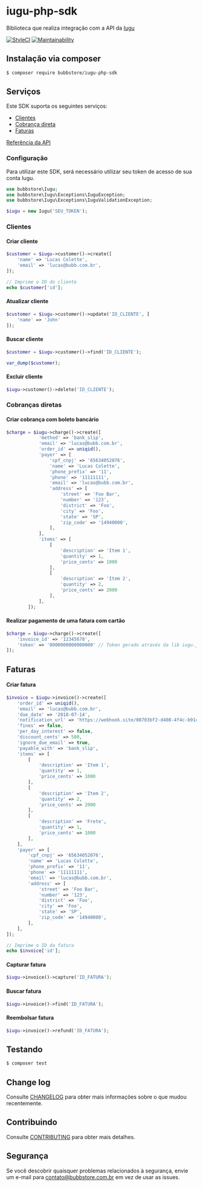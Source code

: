 # iugu-php-sdk

Biblioteca que realiza integração com a API da [Iugu](http://www.iugu.com)

[![StyleCI](https://styleci.io/repos/140902040/shield?branch=master)](https://styleci.io/repos/140902040)
[![Maintainability](https://api.codeclimate.com/v1/badges/d4e66f98ad0539e0b65d/maintainability)](https://codeclimate.com/github/bubbstore/iugu-php-sdk/maintainability)

## Instalação via composer

```bash
$ composer require bubbstore/iugu-php-sdk
```

## Serviços

Este SDK suporta os seguintes serviços:

- [Clientes](https://dev.iugu.com/reference#testinput-2)
- [Cobrança direta](https://dev.iugu.com/reference#cobranca-direta)
- [Faturas](https://dev.iugu.com/reference#criar-fatura)

[Referência da API](https://dev.iugu.com/reference)

### Configuração

Para utilizar este SDK, será necessário utilizar seu token de acesso de sua conta Iugu.

```php
use bubbstore\Iugu;
use bubbstore\Iugu\Exceptions\IuguException;
use bubbstore\Iugu\Exceptions\IuguValidationException;

$iugu = new Iugu('SEU_TOKEN');
```

### Clientes

#### Criar cliente

```php
$customer = $iugu->customer()->create([
    'name' => 'Lucas Colette',
    'email' => 'lucas@bubb.com.br',
]);

// Imprime o ID do cliente
echo $customer['id'];
```

#### Atualizar cliente

```php
$customer = $iugu->customer()->update('ID_CLIENTE', [
    'name' => 'John'
]);
```

#### Buscar cliente

```php
$customer = $iugu->customer()->find('ID_CLIENTE');

var_dump($customer);
```

#### Excluir cliente

```php
$iugu->customer()->delete('ID_CLIENTE');
```

### Cobranças diretas

#### Criar cobrança com boleto bancário

```php
$charge = $iugu->charge()->create([
            'method' => 'bank_slip',
            'email' => 'lucas@bubb.com.br',
            'order_id' => uniqid(),
            'payer' => [
                'cpf_cnpj' => '65634052076',
                'name' => 'Lucas Colette',
                'phone_prefix' => '11',
                'phone' => '11111111',
                'email' => 'lucas@bubb.com.br',
                'address' => [
                    'street' => 'Foo Bar',
                    'number' => '123',
                    'district' => 'Foo',
                    'city' => 'Foo',
                    'state' => 'SP',
                    'zip_code' => '14940000',
                ],
            ],
            'items' => [
                [
                    'description' => 'Item 1',
                    'quantity' => 1,
                    'price_cents' => 1000
                ],
                [
                    'description' => 'Item 2',
                    'quantity' => 2,
                    'price_cents' => 2000
                ],
            ],
        ]);
```

#### Realizar pagamento de uma fatura com cartão

```php
$charge = $iugu->charge()->create([
    'invoice_id' => '12345678',
    'token' => '0000000000000000' // Token gerado através da lib iugu.js
]);
```

## Faturas

#### Criar fatura

```php
$invoice = $iugu->invoice()->create([
    'order_id' => uniqid(),
    'email' => 'lucas@bubb.com.br',
    'due_date' => '2018-07-14',
    'notification_url' => 'https://webhook.site/08703bf2-d408-4f4c-b91c-0bc8e14352b2',
    'fines' => false,
    'per_day_interest' => false,
    'discount_cents' => 500,
    'ignore_due_email' => true,
    'payable_with' => 'bank_slip',
    'items' => [
        [
            'description' => 'Item 1',
            'quantity' => 1,
            'price_cents' => 1000
        ],
        [
            'description' => 'Item 2',
            'quantity' => 2,
            'price_cents' => 2000
        ],
        [
            'description' => 'Frete',
            'quantity' => 1,
            'price_cents' => 1000
        ],
    ],
    'payer' => [
        'cpf_cnpj' => '65634052076',
        'name' => 'Lucas Colette',
        'phone_prefix' => '11',
        'phone' => '11111111',
        'email' => 'lucas@bubb.com.br',
        'address' => [
            'street' => 'Foo Bar',
            'number' => '123',
            'district' => 'Foo',
            'city' => 'Foo',
            'state' => 'SP',
            'zip_code' => '14940000',
        ],
    ],
]);

// Imprime o ID da fatura
echo $invoice['id'];
```

#### Capturar fatura

```php
$iugu->invoice()->capture('ID_FATURA');
```

#### Buscar fatura

```php
$iugu->invoice()->find('ID_FATURA');
```

#### Reembolsar fatura

```php
$iugu->invoice()->refund('ID_FATURA');
```

## Testando

```bash
$ composer test
```

## Change log

Consulte [CHANGELOG](.github/CHANGELOG.md) para obter mais informações sobre o que mudou recentemente.

## Contribuindo

Consulte [CONTRIBUTING](.github/CONTRIBUTING.md) para obter mais detalhes.

## Segurança

Se você descobrir quaisquer problemas relacionados à segurança, envie um e-mail para contato@bubbstore.com.br em vez de usar as issues.
